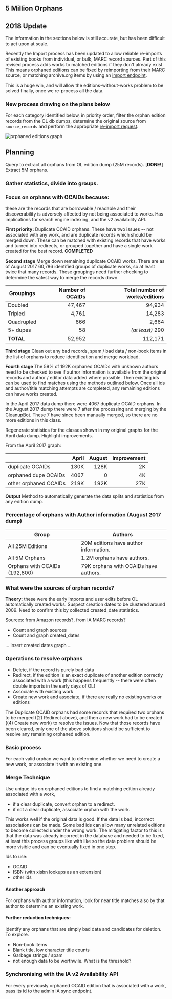 ## 5 Million Orphans

## 2018 Update

The information in the sections below is still accurate, but has been difficult to act upon at scale.

Recently the Import process has been updated to allow reliable re-imports of existing books from individual, or bulk, MARC record sources. Part of this revised process adds works to matched editions if they don't already exist. This means orphaned editions can be fixed by reimporting from their MARC source, or matching archive.org items by using an [import endpoint](https://github.com/internetarchive/openlibrary/wiki/Endpoints#importing).

This is a huge win, and will allow the editions-without-works problem to be solved finally, once we re-process all the data.

### New process drawing on the plans below
For each category identified below, in priority order, filter the orphan edition records from the OL db dumps, determine the original source from `source_records` and perform the appropriate [re-import request](https://github.com/internetarchive/openlibrary/wiki/Endpoints#importing).

![orphaned editions graph](https://cdn.pbrd.co/images/HMSSMUg.png)

## Planning

Query to extract all orphans from OL edition dump (25M records). [**DONE!**]
Extract 5M orphans.

### Gather statistics, divide into groups.

### Focus on orphans with OCAIDs because:

these are the records that are borrowable / readable and their discoverability is adversely affected by not being associated to works. Has implications for search engine indexing, and the v2 availability API.

**First priority:** Duplicate OCAID orphans. These have two issues -- not associated with any work, and are duplicate records which should be merged down. These can be matched with existing records that have works and turned into redirects, or grouped together and have a single work created for the best record. **COMPLETED**


**Second stage** Merge down remaining duplicate OCAID works. There are as of August 2017 60,786 identified groups of duplicate works, so at least twice that many records. These groupings need further checking to determine the safest way to merge the records down. 

| Groupings  | Number of OCAIDs     | Total number of works/editions |
| ---------- | -------------------: | -----------------------------: |
| Doubled    |    47,467            |   94,934  |
| Tripled    |     4,761            |   14,283  |
| Quadrupled |       666            |    2,664  | 
| 5+ dupes   |        58     |_(at least)_ 290  |
|  **TOTAL** |    52,952            |  112,171  |

**Third stage** Clean out any bad records, spam / bad data / non-book items in the list of orphans to reduce identification and merge workload.

**Fourth stage** The 59% of 192K orphaned OCAIDs with unknown authors need to be checked to see if author information is available from the original records and author / editor data added where possible. Then existing ids can be used to find matches using the methods outlined below. Once all ids and author/title matching attempts are completed, any remaining editions can have works created. 


In the April 2017 data dump there were 4067 duplicate OCAID orphans. In the August 2017 dump there were 7 after the processing and merging by the CleanupBot. These 7 have since been manually merged, so there are no more editions in this class.

Regenerate statistics for the classes shown in my original graphs for the April data dump. Highlight improvements.

From the April 2017 graph:

|			|April	|August	|Improvement|
|-----------------------|------:|------:|---:|
|duplicate OCAIDs	|130K	|128K	| 2K |
|orphaned dupe OCAIDs	|4067	|0	| 4K |
|other orphaned OCAIDs	|219K	|192K	|27K |

**Output** Method to automatically generate the data splits and statistics from any edition dump.

### Percentage of orphans with Author information (August 2017 dump)

| Group  | Authors    |
|------- | ---------- |
|All 25M Editions              | 20M editions have author information. |
|All 5M Orphans                | 1.2M orphans have authors. |
|Orphans with OCAIDs (192,800) | 79K orphans with OCAIDs have authors. |

### What were the sources of orphan records?

**Theory:** these were the early imports and user edits before OL automatically created works. Suspect creation dates to be clustered around 2009. Need to confirm this by collected created_date statistics.

Sources: from Amazon records?, from IA MARC records?
  * Count and graph sources
  * Count and graph created_dates

... insert created dates graph ...

### Operations to resolve orphans
  * Delete, if the record is purely bad data
  * Redirect, if the edition is an exact duplicate of another edition correctly associated with a work (this happens frequently -- there were often double imports in the early days of OL)
  * Associate with existing work
  * Create new work and associate, if there are really no existing works or editions

The Duplicate OCAID orphans had some records that required two orphans to be merged ((2) Redirect above), and then a new work had to be created ((4) Create new work) to resolve the issues. Now that those records have been cleared, only one of the above solutions should be sufficient to resolve any remaining orphaned edition.

### Basic process

For each valid orphan we want to determine whether we need to create a new work, or associate it with an existing one.

### Merge Technique

Use unique ids on orphaned editions to find a matching edition already associated with a work, 
  * if a clear duplicate, convert orphan to a redirect.
  * if not a clear duplicate, associate orphan with the work.

This works well if the original data is good. If the data is bad, incorrect associations can be made. Some bad ids can allow many unrelated editions to become collected under the wrong work. The mitigating factor to this is that the data was already incorrect in the database and needed to be fixed, at least this process groups like with like so the data problem should be more visible and can be eventually fixed in one step.

Ids to use: 
  * OCAID
  * ISBN (with xisbn lookups as an extension)
  * other ids

#### Another approach
 For orphans with author information, look for near title matches also by that author to determine an existing work. 

#### Further reduction techniques:
  Identify any orphans that are simply bad data and candidates for deletion.
To explore.
  * Non-book items
  * Blank title, low character title counts
  * Garbage strings / spam
  * not enough data to be worthwile. What is the threshold?

### Synchronising with the IA v2 Availability API
For every previously orphaned OCAID edition that is associated with a work, pass its id to the admin IA sync endpoint.